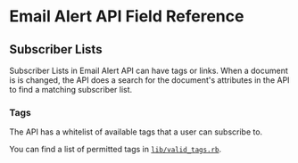 Email Alert API Field Reference
===============================

## Subscriber Lists

Subscriber Lists in Email Alert API can have tags or links. When a document is
is changed, the API does a search for the document's attributes in the API to
find a matching subscriber list.

### Tags

The API has a whitelist of available tags that a user can subscribe to.

You can find a list of permitted tags in [`lib/valid_tags.rb`](https://github.com/alphagov/email-alert-api/blob/3e0018510ea85f5d561e2865ad149832b94688a1/lib/valid_tags.rb).

